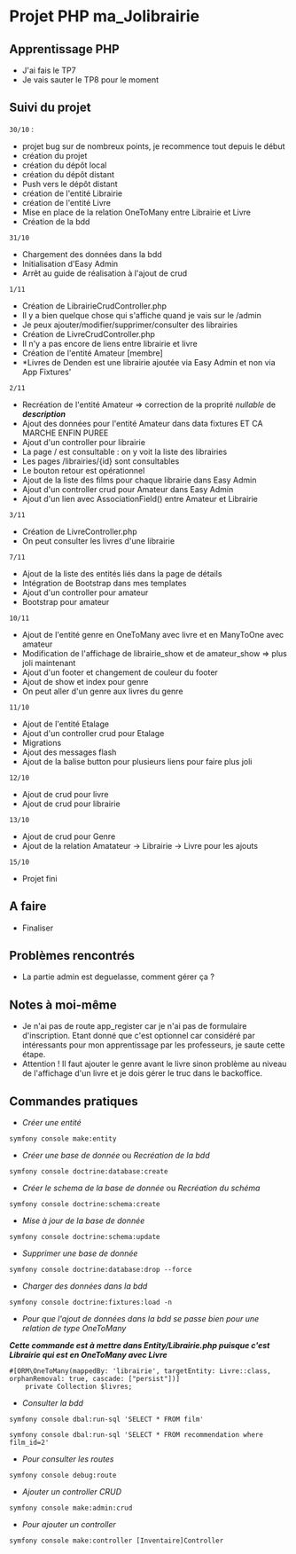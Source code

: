 # Projet PHP **ma_Jolibrairie**

## Apprentissage PHP

- J'ai fais le TP7
- Je vais sauter le TP8 pour le moment

## Suivi du projet

`30/10` : 
- projet bug sur de nombreux points, je recommence tout depuis le début
- création du projet
- création du dépôt local
- création du dépôt distant 
- Push vers le dépôt distant
- création de l'entité Librairie
- création de l'entité Livre
- Mise en place de la relation OneToMany entre Librairie et Livre
- Création de la bdd 

`31/10`
- Chargement des données dans la bdd
- Initialisation d'Easy Admin
- Arrêt au guide de réalisation à l'ajout de crud

`1/11`
- Création de LibrairieCrudController.php
- Il y a bien quelque chose qui s'affiche quand je vais sur le /admin 
- Je peux ajouter/modifier/supprimer/consulter des librairies
- Création de LivreCrudController.php
- Il n'y a pas encore de liens entre librairie et livre
- Création de l'entité Amateur [membre]
- *Livres de Denden est une librairie ajoutée via Easy Admin et non via App Fixtures'

`2/11`
- Recréation de l'entité Amateur => correction de la proprité *nullable* de ***description***
- Ajout des données pour l'entité Amateur dans data fixtures ET CA MARCHE ENFIN PUREE
- Ajout d'un controller pour librairie
- La page / est consultable : on y voit la liste des librairies
- Les pages /librairies/{id} sont consultables
- Le bouton retour est opérationnel
- Ajout de la liste des films pour chaque librairie dans Easy Admin
- Ajout d'un controller crud pour Amateur dans Easy Admin
- Ajout d'un lien avec AssociationField() entre Amateur et Librairie

`3/11`
- Création de LivreController.php
- On peut consulter les livres d'une librairie

`7/11`
- Ajout de la liste des entités liés dans la page de détails 
- Intégration de Bootstrap dans mes templates
- Ajout d'un controller pour amateur
- Bootstrap pour amateur

`10/11`
- Ajout de l'entité genre en OneToMany avec livre et en ManyToOne avec amateur
- Modification de l'affichage de librairie_show et de amateur_show => plus joli maintenant
- Ajout d'un footer et changement de couleur du footer
- Ajout de show et index pour genre
- On peut aller d'un genre aux livres du genre

`11/10` 
- Ajout de l'entité Etalage
- Ajout d'un controller crud pour Etalage
- Migrations
- Ajout des messages flash
- Ajout de la balise button pour plusieurs liens pour faire plus joli

`12/10`
- Ajout de crud pour livre
- Ajout de crud pour librairie

`13/10`
- Ajout de crud pour Genre
- Ajout de la relation Amatateur -> Librairie -> Livre pour les ajouts

`15/10`
- Projet fini


## A faire

- Finaliser

## Problèmes rencontrés

- La partie admin est deguelasse, comment gérer ça ?

## Notes à moi-même

- Je n'ai pas de route app_register car je n'ai pas de formulaire d'inscription. Etant donné que c'est optionnel car considéré par intéressants pour mon apprentissage par les professeurs, je saute cette étape. 
- Attention ! Il faut ajouter le genre avant le livre sinon problème au niveau de l'affichage d'un livre et je dois gérer le truc dans le backoffice. 

## Commandes pratiques

- *Créer une entité*

```
symfony console make:entity
```
- *Créer une base de donnée* ou *Recréation de la bdd*
```
symfony console doctrine:database:create
```
- *Créer le schema de la base de donnée* ou *Recréation du schéma*
```
symfony console doctrine:schema:create
```
- *Mise à jour de la base de donnée*
```
symfony console doctrine:schema:update
```
- *Supprimer une base de donnée*
```
symfony console doctrine:database:drop --force
```
- *Charger des données dans la bdd*

```
symfony console doctrine:fixtures:load -n
```

- *Pour que l'ajout de données dans la bdd se passe bien pour une relation de type OneToMany*

***Cette commande est à mettre dans Entity/Librairie.php puisque c'est Librairie qui est en OneToMany avec Livre***
```
#[ORM\OneToMany(mappedBy: 'librairie', targetEntity: Livre::class, orphanRemoval: true, cascade: ["persist"])]
    private Collection $livres;
```

- *Consulter la bdd* 
```
symfony console dbal:run-sql 'SELECT * FROM film'
```
```
symfony console dbal:run-sql 'SELECT * FROM recommendation where film_id=2'
```
- *Pour consulter les routes*
``` 
symfony console debug:route
```
- *Ajouter un controller CRUD*
```
symfony console make:admin:crud
```
- *Pour ajouter un controller*
```
symfony console make:controller [Inventaire]Controller
```